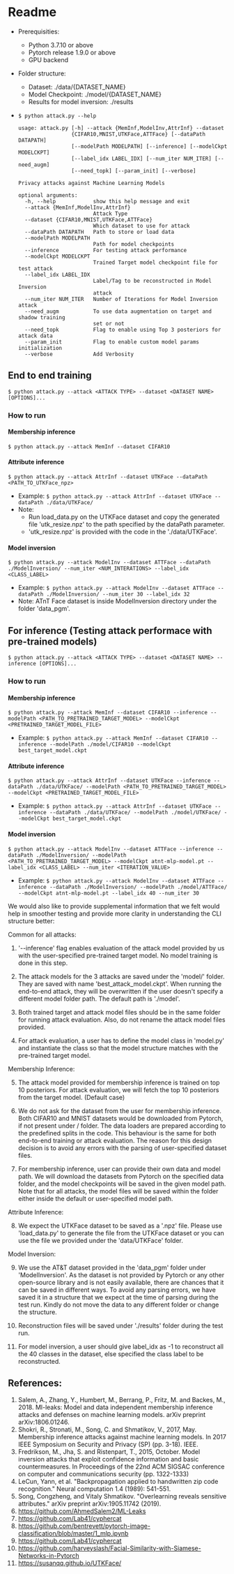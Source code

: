 # Readme

* Prerequisities:
	* Python 3.7.10 or above
	* Pytorch release 1.9.0 or above
	* GPU backend

* Folder structure:
	* Dataset: ./data/{DATASET_NAME}
	* Model Checkpoint: ./model/{DATASET_NAME}
	* Results for model inversion: ./results

* `$ python attack.py --help`
	
	```
	usage: attack.py [-h] --attack {MemInf,ModelInv,AttrInf} --dataset
	                 {CIFAR10,MNIST,UTKFace,ATTFace} [--dataPath DATAPATH]
	                 [--modelPath MODELPATH] [--inference] [--modelCkpt MODELCKPT]
	                 [--label_idx LABEL_IDX] [--num_iter NUM_ITER] [--need_augm]
	                 [--need_topk] [--param_init] [--verbose]

	Privacy attacks against Machine Learning Models

	optional arguments:
	  -h, --help            show this help message and exit
	  --attack {MemInf,ModelInv,AttrInf}
	                        Attack Type
	  --dataset {CIFAR10,MNIST,UTKFace,ATTFace}
	                        Which dataset to use for attack
	  --dataPath DATAPATH   Path to store or load data
	  --modelPath MODELPATH
	                        Path for model checkpoints
	  --inference           For testing attack performance
	  --modelCkpt MODELCKPT
	                        Trained Target model checkpoint file for test attack
	  --label_idx LABEL_IDX
	                        Label/Tag to be reconstructed in Model Inversion
	                        attack
	  --num_iter NUM_ITER   Number of Iterations for Model Inversion attack
	  --need_augm           To use data augmentation on target and shadow training
	                        set or not
	  --need_topk           Flag to enable using Top 3 posteriors for attack data
	  --param_init          Flag to enable custom model params initialization
	  --verbose             Add Verbosity

	```


## End to end training

`$ python attack.py --attack <ATTACK TYPE> --dataset <DATASET NAME> [OPTIONS]...`

### How to run

#### Membership inference
	
`$ python attack.py --attack MemInf --dataset CIFAR10`

#### Attribute inference
	
`$ python attack.py --attack AttrInf --dataset UTKFace --dataPath <PATH_TO_UTKFace_npz>`
	
* Example: `$ python attack.py --attack AttrInf --dataset UTKFace --dataPath ./data/UTKFace/`
* Note: 
	* Run load_data.py on the UTKFace dataset and copy the generated file 'utk_resize.npz' to the path specified by the dataPath parameter.
	* 'utk_resize.npz' is provided with the code in the './data/UTKFace'.

#### Model inversion
	
`$ python attack.py --attack ModelInv --dataset ATTFace --dataPath ./ModelInversion/ --num_iter <NUM_INTERATIONS> --label_idx <CLASS_LABEL>`
	
* Example: `$ python attack.py --attack ModelInv --dataset ATTFace --dataPath ./ModelInversion/ --num_iter 30 --label_idx 32`
* Note: ATnT Face dataset is inside ModelInversion directory under the folder 'data_pgm'.



## For inference (Testing attack performace with pre-trained models)

`$ python attack.py --attack <ATTACK TYPE> --dataset <DATASET NAME> --inference [OPTIONS]...`

### How to run

#### Membership inference
	
`$ python attack.py --attack MemInf --dataset CIFAR10 --inference --modelPath <PATH_TO_PRETRAINED_TARGET_MODEL> --modelCkpt <PRETRAINED_TARGET_MODEL_FILE>`

* Example: `$ python attack.py --attack MemInf --dataset CIFAR10 --inference --modelPath ./model/CIFAR10 --modelCkpt best_target_model.ckpt`

#### Attribute inference

`$ python attack.py --attack AttrInf --dataset UTKFace --inference --dataPath ./data/UTKFace/ --modelPath <PATH_TO_PRETRAINED_TARGET_MODEL> --modelCkpt <PRETRAINED_TARGET_MODEL_FILE>`
	
* Example: `$ python attack.py --attack AttrInf --dataset UTKFace --inference --dataPath ./data/UTKFace/ --modelPath ./model/UTKFace/ --modelCkpt best_target_model.ckpt`

#### Model inversion

`$ python attack.py --attack ModelInv --dataset ATTFace --inference --dataPath ./ModelInversion/ --modelPath <PATH_TO_PRETRAINED_TARGET_MODEL> --modelCkpt atnt-mlp-model.pt --label_idx <CLASS_LABEL> --num_iter <ITERATION_VALUE>`

* Example: `$ python attack.py --attack ModelInv --dataset ATTFace --inference --dataPath ./ModelInversion/ --modelPath ./model/ATTFace/ --modelCkpt atnt-mlp-model.pt --label_idx 40 --num_iter 30`

We would also like to provide supplemental information that we felt would help in smoother testing and provide more clarity in understanding the CLI structure better:

Common for all attacks:

1) '--inference' flag enables evaluation of the attack model provided by us with the user-specified pre-trained target model. No model training is done in this step.

2) The attack models for the 3 attacks are saved under the 'model/<dataset>' folder. They are saved with name 'best_attack_model.ckpt'. When running the end-to-end attack, they will be overwritten if the user doesn't specify a different model folder path. The default path is './model'.

3)  Both trained target and attack model files should be in the same folder for running attack evaluation. Also, do not rename the attack model files provided.

4) For attack evaluation, a user has to define the model class in 'model.py' and instantiate the class so that the model structure matches with the pre-trained target model.

Membership Inference:

5) The attack model provided for membership inference is trained on top 10 posteriors. For attack evaluation, we will fetch the top 10 posteriors from the target model. (Default case)

6) We do not ask for the dataset from the user for membership inference. Both CIFAR10 and MNIST datasets would be downloaded from Pytorch, if not present under <dataPath>/<dataset> folder. The data loaders are prepared according to the predefined splits in the code.
This behaviour is the same for both end-to-end training or attack evaluation. The reason for this design decision is to avoid any errors with the parsing of user-specified dataset files.

7) For membership inference, user can provide their own data and model path. We will download the datasets from Pytorch on the specified data folder, and the model checkpoints will be saved in the given model path. Note that for all attacks, the model files will be saved within the <dataset> folder either inside the default or user-specified model path.

Attribute Inference:

8) We expect the UTKFace dataset to be saved as a '.npz' file. Please use 'load_data.py' to generate the file from the UTKFace dataset or you can use the file we provided under the 'data/UTKFace' folder.

Model Inversion:

9) We use the AT&T dataset provided in the 'data_pgm' folder under 'ModelInversion'. As the dataset is not provided by Pytorch or any other open-source library and is not easily available, there are chances that it can be saved in different ways. To avoid any parsing errors, we have saved it in a structure that we expect at the time of parsing during the test run. Kindly do not move the data to any different folder or change the structure.

10) Reconstruction files will be saved under './results' folder during the test run.

11) For model inversion, a user should give label_idx as -1 to reconstruct all the 40 classes in the dataset, else specified the class label to be reconstructed.
	
## References:
1. Salem, A., Zhang, Y., Humbert, M., Berrang, P., Fritz, M. and Backes, M., 2018. Ml-leaks: Model and data independent membership inference attacks and defenses on machine learning models. arXiv preprint arXiv:1806.01246.
2. Shokri, R., Stronati, M., Song, C. and Shmatikov, V., 2017, May. Membership inference attacks against machine learning models. In 2017 IEEE Symposium on Security and Privacy (SP) (pp. 3-18). IEEE.
3. Fredrikson, M., Jha, S. and Ristenpart, T., 2015, October. Model inversion attacks that exploit confidence information and basic countermeasures. In Proceedings of the 22nd ACM SIGSAC conference on computer and communications security (pp. 1322-1333)
4. LeCun, Yann, et al. "Backpropagation applied to handwritten zip code recognition." Neural computation 1.4 (1989): 541-551.
5. Song, Congzheng, and Vitaly Shmatikov. "Overlearning reveals sensitive attributes." arXiv preprint arXiv:1905.11742 (2019).
6. https://github.com/AhmedSalem2/ML-Leaks
7. https://github.com/Lab41/cyphercat
8. https://github.com/bentrevett/pytorch-image-classification/blob/master/1_mlp.ipynb
9. https://github.com/Lab41/cyphercat
10. https://github.com/harveyslash/Facial-Similarity-with-Siamese-Networks-in-Pytorch
11. https://susanqq.github.io/UTKFace/
